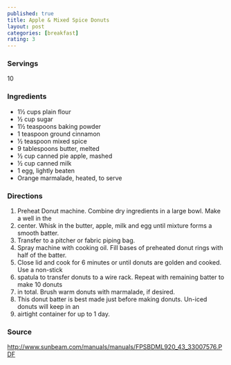 ```yaml
---
published: true
title: Apple & Mixed Spice Donuts
layout: post
categories: [breakfast]
rating: 3
---
```

### Servings
10

### Ingredients
- 1½ cups plain flour
- ½ cup sugar
- 1½ teaspoons baking powder
- 1 teaspoon ground cinnamon
- ½ teaspoon mixed spice
- 9 tablespoons butter, melted
- ½ cup canned pie apple, mashed
- ½ cup canned milk
- 1 egg, lightly beaten
- Orange marmalade, heated, to serve

### Directions
1. Preheat Donut machine. Combine dry ingredients in a large bowl. Make a well in the
2. center. Whisk in the butter, apple, milk and egg until mixture forms a smooth batter.
3. Transfer to a pitcher or fabric piping bag.
4. Spray machine with cooking oil. Fill bases of preheated donut rings with half of the batter.
5. Close lid and cook for 6 minutes or until donuts are golden and cooked. Use a non-stick
6. spatula to transfer donuts to a wire rack. Repeat with remaining batter to make 10 donuts
7. in total. Brush warm donuts with marmalade, if desired.
8. This donut batter is best made just before making donuts. Un-iced donuts will keep in an
9. airtight container for up to 1 day.

### Source
<a href="http://www.sunbeam.com/manuals/manuals/FPSBDML920_43_33007576.PDF" target="new">http://www.sunbeam.com/manuals/manuals/FPSBDML920_43_33007576.PDF</a>
